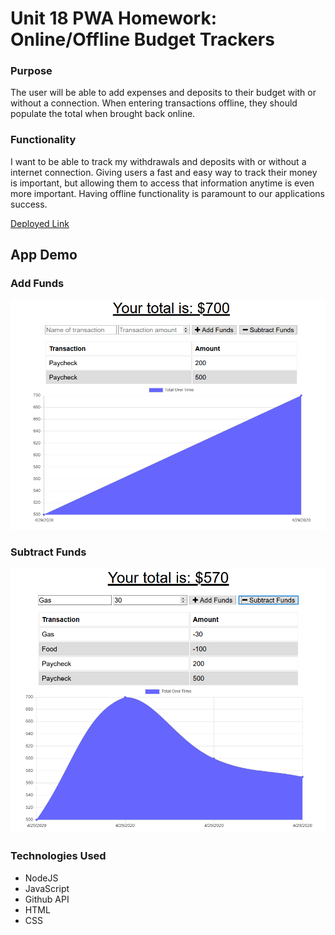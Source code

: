 # Unit 18 PWA Homework: Online/Offline Budget Trackers

### Purpose

The user will be able to add expenses and deposits to their budget with or without a connection. When entering transactions offline, they should populate the total when brought back online.

### Functionality

I want to be able to track my withdrawals and deposits with or without a internet connection. Giving users a fast and easy way to track their money is important, but allowing them to access that information anytime is even more important. Having offline functionality is paramount to our applications success.

[Deployed Link](https://sparky-budget-tracker.herokuapp.com/)

## App Demo

### Add Funds 
![Add funds example](images/ADD-funds-budget-tracker.PNG)

### Subtract Funds
![Subtract funds example](images/SUBTRACT-funds-budget-tracker.PNG)

### Technologies Used 
 * NodeJS
 * JavaScript
 * Github API
 * HTML
 * CSS
